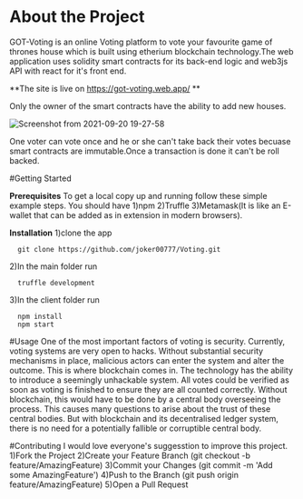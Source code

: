# About the Project

GOT-Voting is an online Voting platform to vote your favourite game of thrones house which is built using etherium blockchain technology.The web application uses solidity smart contracts for its back-end logic and web3js API with react for it's front end.

**The site is live on https://got-voting.web.app/ **


Only the owner of the smart contracts have the ability to add new houses.

![Screenshot from 2021-09-20 19-27-58](https://user-images.githubusercontent.com/59787404/134014986-2bd697d5-ea7f-478d-92d3-ded58c69bc19.png)


One voter can vote once and he or she can't take back their votes becuase smart contracts are immutable.Once a transaction is done it can't be roll backed.

#Getting Started

**Prerequisites**
To get a local copy up and running follow these simple example steps.
You should have 
1)npm
2)Truffle
3)Metamask(It is like an E-wallet that can be added as in extension in modern browsers).

**Installation**
1)clone the app
```
  git clone https://github.com/joker00777/Voting.git
```
2)In the main folder run
```
  truffle development
```
3)In the client folder run
```
  npm install
  npm start
```

#Usage
One of the most important factors of voting is security. Currently, voting systems are very open to hacks. Without substantial security mechanisms in place, malicious actors can enter the system and alter the outcome. This is where blockchain comes in. The technology has the ability to introduce a seemingly unhackable system.
All votes could be verified as soon as voting is finished to ensure they are all counted correctly. Without blockchain, this would have to be done by a central body overseeing the process. This causes many questions to arise about the trust of these central bodies. But with blockchain and its decentralised ledger system, there is no need for a potentially fallible or corruptible central body.

#Contributing
I would love everyone's suggesstion to improve this project.
1)Fork the Project
2)Create your Feature Branch (git checkout -b feature/AmazingFeature)
3)Commit your Changes (git commit -m 'Add some AmazingFeature')
4)Push to the Branch (git push origin feature/AmazingFeature)
5)Open a Pull Request


